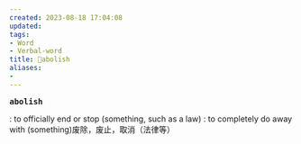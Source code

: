 ```yaml
---
created: 2023-08-18 17:04:08
updated: 
tags: 
- Word
- Verbal-word
title: 🚩abolish
aliases:
- 
---
```


<pre><strong>abolish</strong></pre>
: to officially end or stop (something, such as a law) : to completely do away with (something)废除，废止，取消（法律等）